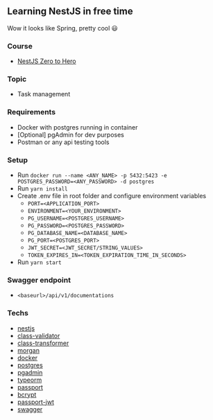 ## Learning NestJS in free time

Wow it looks like Spring, pretty cool :smiley:

### Course

- [NestJS Zero to Hero](https://www.udemy.com/course/nestjs-zero-to-hero/)

### Topic

- Task management

### Requirements

- Docker with postgres running in container
- [Optional] pgAdmin for dev purposes
- Postman or any api testing tools

### Setup

- Run `docker run --name <ANY_NAME> -p 5432:5423 -e POSTGRES_PASSWORD=<ANY_PASSWORD> -d postgres`
- Run `yarn install`
- Create .env file in root folder and configure environment variables
  - `PORT=<APPLICATION_PORT>`
  - `ENVIRONMENT=<YOUR_ENVIRONMENT>`
  - `PG_USERNAME=<POSTGRES_USERNAME>`
  - `PG_PASSWORD=<POSTGRES_PASSWORD>`
  - `PG_DATABASE_NAME=<DATABASE_NAME>`
  - `PG_PORT=<POSTGRES_PORT>`
  - `JWT_SECRET=<JWT_SECRET/STRING_VALUES>`
  - `TOKEN_EXPIRES_IN=<TOKEN_EXPIRATION_TIME_IN_SECONDS>`
- Run `yarn start`

### Swagger endpoint

- `<baseurl>/api/v1/documentations`

### Techs

- [nestjs](https://github.com/nestjs/nest)
- [class-validator](https://github.com/typestack/class-validator)
- [class-transformer](https://github.com/typestack/class-transformer)
- [morgan](https://github.com/expressjs/morgan)
- [docker](https://www.docker.com/)
- [postgres](https://www.postgresql.org/)
- [pgadmin](https://www.pgadmin.org/)
- [typeorm](https://github.com/typeorm/typeorm)
- [passport](https://github.com/jaredhanson/passport)
- [bcrypt](https://github.com/kelektiv/node.bcrypt.js)
- [passport-jwt](https://github.com/mikenicholson/passport-jwt)
- [swagger](https://swagger.io/)
